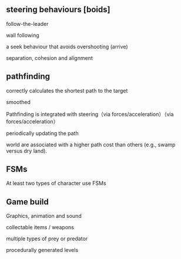 ## steering behaviours [boids]

follow-the-leader

wall following

a seek behaviour that avoids overshooting (arrive)

separation, cohesion and alignment


## pathfinding

correctly calculates the shortest path to the target 

smoothed 

Pathfinding is integrated with steering（via forces/acceleration）（via forces/acceleration）

periodically updating the path

world are associated with a higher path cost than others (e.g., swamp versus dry land).

## FSMs

At least two types of character use FSMs

## Game build

Graphics, animation and sound

collectable items / weapons

multiple types of prey or predator

procedurally generated levels
